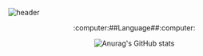 ![header](https://capsule-render.vercel.app/api?height=300&text=Welcome&&fontSize=80&&animation=fadeIn&&type=waving&color=gradient&section=header&desc=Kkubuck's_github&fontAlignY=40)
  

<div align="center">
  :computer:##Language##:computer:
  

  ![Anurag's GitHub stats](https://github-readme-stats.vercel.app/api?username=Kkubuck&theme=vue&&show_icons=true)

</div>
